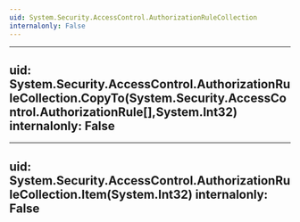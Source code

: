 ```yaml
---
uid: System.Security.AccessControl.AuthorizationRuleCollection
internalonly: False
---
```


---
uid: System.Security.AccessControl.AuthorizationRuleCollection.CopyTo(System.Security.AccessControl.AuthorizationRule[],System.Int32)
internalonly: False
---

---
uid: System.Security.AccessControl.AuthorizationRuleCollection.Item(System.Int32)
internalonly: False
---
